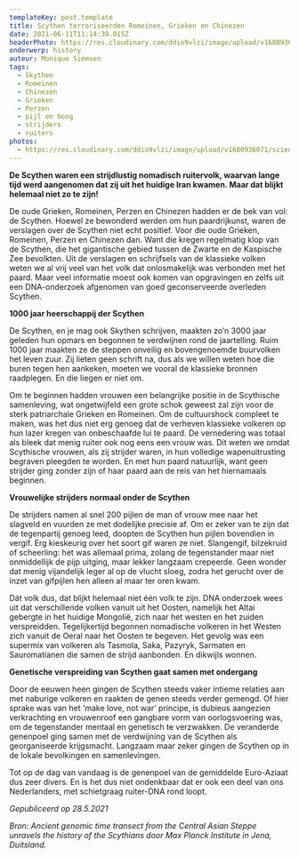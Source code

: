 ```yaml
---
templateKey: post.template
title: Scythen terroriseerden Romeinen, Grieken en Chinezen
date: 2021-06-11T11:14:39.015Z
headerPhoto: https://res.cloudinary.com/ddio9vlzi/image/upload/v1680936071/sciencegeek/posts/strijder-zonsondergang-harnas.png
onderwerp: history
auteur: Monique Siemsen
tags:
  - Skythen
  - Romeinen
  - Chinezen
  - Grieken
  - Perzen
  - pijl en boog
  - strijders
  - ruiters
photos:
  - https://res.cloudinary.com/ddio9vlzi/image/upload/v1680936071/sciencegeek/posts/strijder-zonsondergang-harnas.png
---
```


**De Scythen waren een strijdlustig nomadisch ruitervolk, waarvan lange tijd werd aangenomen dat zij uit het huidige Iran kwamen. Maar dat blijkt helemaal niet zo te zijn!**

De oude Grieken, Romeinen, Perzen en Chinezen hadden er de bek van vol: de Scythen. Hoewel ze bewonderd werden om hun paardrijkunst, waren de verslagen over de Scythen niet echt positief. Voor die oude Grieken, Romeinen, Perzen en Chinezen dan. Want die kregen regelmatig klop van de Scythen, die het gigantische gebied tussen de Zwarte en de Kaspische Zee bevolkten. Uit de verslagen en schrijfsels van de klassieke volken weten we al vrij veel van het volk dat onlosmakelijk was verbonden met het paard. Maar veel informatie moest ook komen van opgravingen en zelfs uit een DNA-onderzoek afgenomen van goed geconserveerde overleden Scythen.

**1000 jaar heerschappij der Scythen**

De Scythen, en je mag ook Skythen schrijven, maakten zo’n 3000 jaar geleden hun opmars en begonnen te verdwijnen rond de jaartelling. Ruim 1000 jaar maakten ze de steppen onveilig en bovengenoemde buurvolken het leven zuur. Zij lieten geen schrift na, dus als we willen weten hoe die buren tegen hen aankeken, moeten we vooral de klassieke bronnen raadplegen. En die liegen er niet om.

Om te beginnen hadden vrouwen een belangrijke positie in de Scythische samenleving, wat ongetwijfeld een grote schok geweest zal zijn voor de sterk patriarchale Grieken en Romeinen. Om de cultuurshock compleet te maken, was het dus niet erg genoeg dat de verheven klassieke volkeren op hun lazer kregen van onbeschaafde lui te paard. De vernedering was totaal als bleek dat menig ruiter ook nog eens een vrouw was. Dit weten we omdat Scythische vrouwen, als zij strijder waren, in hun volledige wapenuitrusting begraven pleegden te worden. En met hun paard natuurlijk, want geen strijder ging zonder zijn of haar paard aan de reis van het hiernamaals beginnen.

**Vrouwelijke strijders normaal onder de Scythen**

De strijders namen al snel 200 pijlen de man of vrouw mee naar het slagveld en vuurden ze met dodelijke precisie af. Om er zeker van te zijn dat de tegenpartij genoeg leed, doopten de Scythen hun pijlen bovendien in vergif. Erg kieskeurig over het soort gif waren ze niet. Slangengif, bilzekruid of scheerling: het was allemaal prima, zolang de tegenstander maar niet onmiddellijk de pijp uitging, maar lekker langzaam crepeerde. Geen wonder dat menig vijandelijk leger al op de vlucht sloeg, zodra het gerucht over de inzet van gifpijlen hen alleen al maar ter oren kwam.

Dát volk dus, dat blijkt helemaal niet één volk te zijn. DNA onderzoek wees uit dat verschillende volken vanuit uit het Oosten, namelijk het Altai gebergte in het huidige Mongolië, zich naar het westen en het zuiden verspreidden. Tegelijkertijd begonnen nomadische volkeren in het Westen zich vanuit de Oeral naar het Oosten te begeven. Het gevolg was een supermix van volkeren als Tasmola, Saka, Pazyryk, Sarmaten en Sauromatianen die samen de strijd aanbonden. En dikwijls wonnen.

**Genetische verspreiding van Scythen gaat samen met ondergang**

Door de eeuwen heen gingen de Scythen steeds vaker intieme relaties aan met naburige volkeren en raakten de genen steeds verder gemengd. Of hier sprake was van het ‘make love, not war’ principe, is dubieus aangezien verkrachting en vrouwenroof een gangbare vorm van oorlogsvoering was, om de tegenstander mentaal en genetisch te verzwakken. De veranderde genenpoel ging samen met de verdwijning van de Scythen als georganiseerde krijgsmacht. Langzaam maar zeker gingen de Scythen op in de lokale bevolkingen en samenlevingen.

Tot op de dag van vandaag is de genenpoel van de gemiddelde Euro-Aziaat dus zeer divers. En is het dus niet ondenkbaar dat er ook een deel van ons Nederlanders, met schietgraag ruiter-DNA rond loopt.

_Gepubliceerd op 28.5.2021_

_Bron: Ancient genomic time transect from the Central Asian Steppe unravels the history of the Scythians door Max Planck Institute in Jena, Duitsland._
